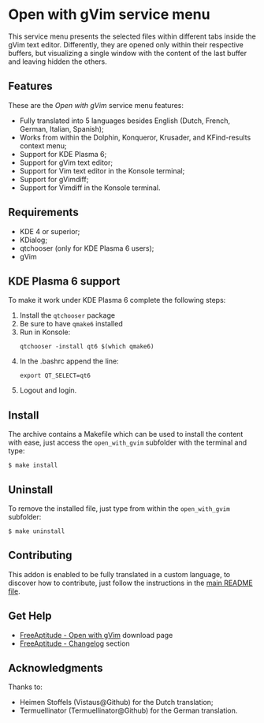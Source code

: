 # Open with gVim service menu

This service menu presents the selected files within different tabs inside the gVim
text editor. Differently, they are opened only within their respective buffers, but
visualizing a single window with the content of the last buffer and leaving hidden
the others.

## Features

These are the *Open with gVim* service menu features:
- Fully translated into 5 languages besides English
  (Dutch, French, German, Italian, Spanish);
- Works from within the Dolphin, Konqueror, Krusader, and KFind-results context menu;
- Support for KDE Plasma 6;
- Support for gVim text editor;
- Support for Vim text editor in the Konsole terminal;
- Support for gVimdiff;
- Support for Vimdiff in the Konsole terminal.

## Requirements

- KDE 4 or superior;
- KDialog;
- qtchooser (only for KDE Plasma 6 users);
- gVim

## KDE Plasma 6 support

To make it work under KDE Plasma 6 complete the following steps:
1. Install the `qtchooser` package
2. Be sure to have `qmake6` installed
3. Run in Konsole:
    ```
    qtchooser -install qt6 $(which qmake6)
    ```
4. In the .bashrc append the line:
    ```
    export QT_SELECT=qt6
    ```
5. Logout and login.

## Install

The archive contains a Makefile which can be used to install the content with ease,
just access the `open_with_gvim` subfolder with the terminal and type:
```
$ make install
```

## Uninstall

To remove the installed file, just type from within the `open_with_gvim` subfolder:
```
$ make uninstall
```

## Contributing

This addon is enabled to be fully translated in a custom language, to discover how
to contribute, just follow the instructions in the [main README file][contributing].

## Get Help

- [FreeAptitude - Open with gVim][download] download page
- [FreeAptitude - Changelog][changelog] section

## Acknowledgments

Thanks to:
- Heimen Stoffels (Vistaus@Github) for the Dutch translation;
- Termuellinator (Termuellinator@Github) for the German translation.

[download]: https://freeaptitude.altervista.org/downloads/open-with-gvim.html "Open with gVim download page on FreeAptitude"
[changelog]: https://freeaptitude.altervista.org/downloads/open-with-gvim.html#changelog "Open with gVim changelog on FreeAptitude"
[contributing]: https://github.com/fabiomux/kde-servicemenus#contributing "How to contribute to the Open with gVim project"
[§]: # "Generated by servicemenu_generator"
